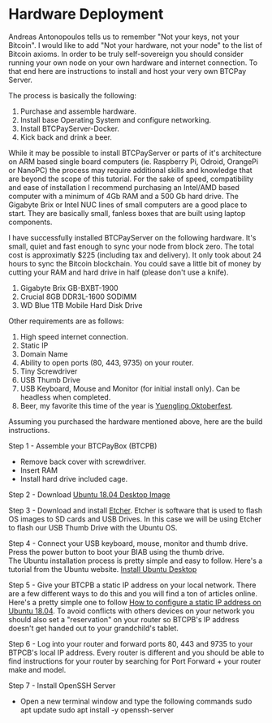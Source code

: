 # Hardware Deployment

Andreas Antonopoulos tells us to remember "Not your keys, not your Bitcoin". I would like to add "Not your hardware, not your node" to the list of Bitcoin axioms. In order to be truly self-sovereign you should consider running your own node on your own hardware and internet connection. 
To that end here are instructions to install and host your very own BTCPay Server. 

The process is basically the following:

1. Purchase and assemble hardware. 
2. Install base Operating System and configure networking.
3. Install BTCPayServer-Docker.
4. Kick back and drink a beer. 

While it may be possible to install BTCPayServer or parts of it's architecture on ARM based single board computers (ie. Raspberry Pi, 
Odroid, OrangePi or NanoPC) the process may require additional skills and knowledge that are beyond the scope of this tutorial. 
For the sake of speed, compatibility and ease of installation I recommend purchasing an Intel/AMD based computer with a minimum of 4Gb RAM and a 500 Gb hard drive.  The Gigabyte Brix or Intel NUC lines of small computers are a good place to start. They are basically small, fanless boxes that are built using laptop components. 

I have successfully installed BTCPayServer on the following hardware.  It's small, quiet and fast enough to sync your node from block zero.  The total cost is approximatly $225 (including tax and delivery). It only took about 24 hours to sync the Bitcoin blockchain. You could save a little bit of money by cutting your RAM and hard drive in half (please don't use a knife). 
 

1. Gigabyte Brix GB-BXBT-1900
2. Crucial 8GB DDR3L-1600 SODIMM
3. WD Blue 1TB Mobile Hard Disk Drive


Other requirements are as follows:

1. High speed internet connection.
2. Static IP
3. Domain Name
4. Ability to open ports (80, 443, 9735) on your router.
5. Tiny Screwdriver
6. USB Thumb Drive
7. USB Keyboard, Mouse and Monitor (for initial install only). Can be headless when completed.
8. Beer, my favorite this time of the year is [Yuengling Oktoberfest](https://www.yuengling.com/our-beer/oktoberfest/). 

Assuming you purchased the hardware mentioned above, here are the build instructions.

Step 1 - Assemble your BTCPayBox (BTCPB)
  - Remove back cover with screwdriver.
  - Insert RAM
  - Install hard drive included cage. 

Step 2 - Download [Ubuntu 18.04 Desktop Image](http://releases.ubuntu.com/18.04/ubuntu-18.04.1-desktop-amd64.iso)

Step 3 - Download and install [Etcher](https://etcher.io/).  Etcher is software that is used to flash OS images to SD cards and USB Drives. 
In this case we will be using Etcher to flash our USB Thumb Drive with the Ubuntu OS. 

Step 4 - Connect your USB keyboard, mouse, monitor and thumb drive.  Press the power button to boot your BIAB using the thumb drive.  
The Ubuntu installation process is pretty simple and easy to follow.  Here's a tutorial from the Ubuntu website.  [Install Ubuntu Desktop](https://tutorials.ubuntu.com/tutorial/tutorial-install-ubuntu-desktop#0)

Step 5 - Give your BTCPB a static IP address on your local network. There are a few different ways to do this and you will find a ton of articles online. Here's a pretty simple one to follow [How to configure a static IP address on Ubuntu 18.04](https://linuxconfig.org/how-to-configure-static-ip-address-on-ubuntu-18-04-bionic-beaver-linux).  To avoid conflicts with others devices on your network you should also set a "reservation" on your router so BTCPB's IP address doesn't get handed out to your grandchild's tablet. 

Step 6 - Log into your router and forward ports 80, 443 and 9735 to your BTPCB's local IP address. Every router is different and you should be able to find instructions for your router by searching for Port Forward + your router make and model. 

Step 7 - Install OpenSSH Server
- Open a new terminal window and type the following commands
sudo apt update
sudo apt install -y openssh-server

